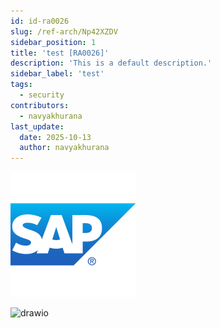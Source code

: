 ```yaml
---
id: id-ra0026
slug: /ref-arch/Np42XZDV
sidebar_position: 1
title: 'test [RA0026]'
description: 'This is a default description.'
sidebar_label: 'test'
tags:
  - security
contributors:
  - navyakhurana
last_update:
  date: 2025-10-13
  author: navyakhurana
---
```


![3167798.png](images/image-qd4Ahc0xew.png)

![drawio](drawio/diagram-21xKXj0wAf.drawio)



